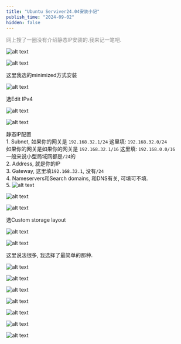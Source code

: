 ```yaml
---
title: "Ubuntu Serviver24.04安装小记"
publish_time: "2024-09-02"
hidden: false
---
```


<p style="color: rgba(127, 127, 127, 0.9);">网上搜了一圈没有介绍静态IP安装的.我来记一笔吧.<p>

![alt text](./index/attachments/image.png)  

![alt text](./index/attachments/image-1.png)  

这里我选的minimized方式安装  

![alt text](./index/attachments/image-2.png)  

选Edit IPv4  

![alt text](./index/attachments/image-24.png)  

![alt text](./index/attachments/image-23.png)  

静态IP配置  
    1. Subnet, 如果你的网关是 `192.168.32.1/24` 这里填: `192.168.32.0/24`  
    如果你的网关是如果你的网关是 `192.168.32.1/16` 这里填: `192.168.0.0/16`  
    一般来说小型局域网都是`/24`的  
    2. Address, 就是你的IP  
    3. Gateway, 这里填`192.168.32.1`, 没有`/24`  
    4. Nameservers和Search domains, 和DNS有关, 可填可不填.  
    5.
![alt text](./index/attachments/image-21.png)  

![alt text](./index/attachments/image-22.png)  

![alt text](./index/attachments/image-8.png)  

选Custom storage layout  

![alt text](./index/attachments/image-9.png)  

![alt text](./index/attachments/image-10.png)  

这里说法很多, 我选择了最简单的那种.  

![alt text](./index/attachments/image-3.png)  

![alt text](./index/attachments/image-12.png)  

![alt text](./index/attachments/image-13.png)  

![alt text](./index/attachments/image-14.png)  

![alt text](./index/attachments/image-15.png)  

![alt text](./index/attachments/image-16.png)  

![alt text](./index/attachments/image-17.png)  

